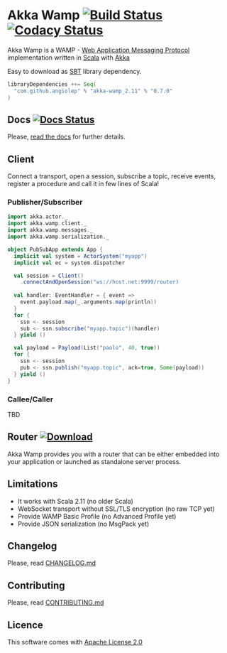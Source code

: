 # Akka Wamp [![Build Status][travis-image]][travis-url] [![Codacy Status][codacy-image]][codacy-url] 
     
Akka Wamp is a WAMP - [Web Application Messaging Protocol](http://wamp-proto.org/) implementation written in [Scala](http://scala-lang.org/) with [Akka](http://akka.io/)

Easy to download as [SBT](http://www.scala-sbt.org/) library dependency.

```scala
libraryDependencies ++= Seq(
  "com.github.angiolep" % "akka-wamp_2.11" % "0.7.0"
)  
```

## Docs [![Docs Status][docs-image]][docs-url] 
Please, [read the docs](http://akka-wamp.readthedocs.io/) for further details.


## Client
Connect a transport, open a session, subscribe a topic, receive events, register a procedure and call it in few lines of Scala!

### Publisher/Subscriber

```scala
import akka.actor._
import akka.wamp.client._
import akka.wamp.messages._
import akka.wamp.serialization._

object PubSubApp extends App {
  implicit val system = ActorSystem("myapp")
  implicit val ec = system.dispatcher

  val session = Client()
    .connectAndOpenSession("ws://host.net:9999/router)
  
  val handler: EventHandler = { event =>
    event.payload.map(_.arguments.map(println))
  }
  for { 
    ssn <- session
    sub <- ssn.subscribe("myapp.topic")(handler)
  } yield ()

  val payload = Payload(List("paolo", 40, true))
  for {
    ssn <- session
    pub <- ssn.publish("myapp.topic", ack=true, Some(payload))
  } yield ()
}
```

### Callee/Caller
TBD

 
## Router [![Download][download-image]][download-url]
Akka Wamp provides you with a router that can be either embedded into your application or launched as standalone server process.

## Limitations

 * It works with Scala 2.11 (no older Scala)
 * WebSocket transport without SSL/TLS encryption (no raw TCP yet)  
 * Provide WAMP Basic Profile (no Advanced Profile yet)
 * Provide JSON serialization (no MsgPack yet)

## Changelog
Please, read [CHANGELOG.md](CHANGELOG.md)

## Contributing
Please, read [CONTRIBUTING.md](CONTRIBUTING.md)

## Licence 
This software comes with [Apache License 2.0](http://www.apache.org/licenses/LICENSE-2.0)



[travis-image]: https://travis-ci.org/angiolep/akka-wamp.svg?branch=v0.7.0
[travis-url]: https://travis-ci.org/angiolep/akka-wamp

[codacy-image]: https://api.codacy.com/project/badge/grade/f66d939188b944bbbfacde051a015ca1
[codacy-url]: https://www.codacy.com/app/paolo-angioletti/akka-wamp

[docs-image]: https://readthedocs.org/projects/akka-wamp/badge/?version=latest
[docs-url]: http://akka-wamp.readthedocs.io/en/latest/?badge=latest

[download-image]: https://api.bintray.com/packages/angiolep/universal/akka-wamp/images/download.svg
[download-url]: https://bintray.com/angiolep/universal/akka-wamp/_latestVersion
 